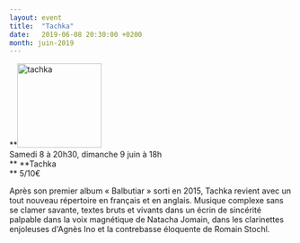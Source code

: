 ```yaml
---
layout: event
title:  "Tachka"
date:   2019-06-08 20:30:00 +0200
month: juin-2019
---
```

**<img class=" size-thumbnail wp-image-6301 alignleft" src="http://localhost/wpagendarts/wp-content/uploads/2019/04/tachka.jpg?w=150" alt="tachka" width="150" height="150" srcset="http://localhost/wpagendarts/wp-content/uploads/2019/04/tachka.jpg 1644w, http://localhost/wpagendarts/wp-content/uploads/2019/04/tachka-300x300.jpg 300w, http://localhost/wpagendarts/wp-content/uploads/2019/04/tachka-1024x1024.jpg 1024w, http://localhost/wpagendarts/wp-content/uploads/2019/04/tachka-150x150.jpg 150w, http://localhost/wpagendarts/wp-content/uploads/2019/04/tachka-768x768.jpg 768w, http://localhost/wpagendarts/wp-content/uploads/2019/04/tachka-1536x1536.jpg 1536w, http://localhost/wpagendarts/wp-content/uploads/2019/04/tachka-1200x1200.jpg 1200w" sizes="(max-width: 150px) 100vw, 150px" />  
Samedi 8 à 20h30, dimanche 9 juin à 18h  
** **Tachka  
** 5/10€

Après son premier album « Balbutiar » sorti en 2015, Tachka revient avec un tout nouveau répertoire en français et en anglais. Musique complexe sans se clamer savante, textes bruts et vivants dans un écrin de sincérité palpable dans la voix magnétique de Natacha Jomain, dans les clarinettes enjoleuses d'Agnès Ino et la contrebasse éloquente de Romain Stochl.